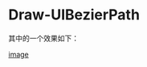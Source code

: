 # Draw-UIBezierPath

其中的一个效果如下：


[image](https://github.com/LoveMeiM/Draw-UIBezierPath/raw/master/效果.png)
